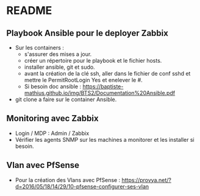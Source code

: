 # README

## Playbook Ansible pour le deployer Zabbix 

- Sur les containers : 
    - s'assurer des mises a jour. 
    - créer un répertoire pour le playbook et le fichier hosts. 
    - installer ansible, git et sudo. 
    - avant la création de la clé ssh, aller dans le fichier de conf sshd et mettre le PermitRootLogin Yes et enelever le #.
    - Si besoin doc ansible : https://baptiste-mathius.github.io/img/BTS2/Documentation%20Ansible.pdf 
- git clone a faire sur le container Ansible. 

## Monitoring avec Zabbix

- Login / MDP : Admin / Zabbix
- Vérifier les agents SNMP sur les machines a monitorer et les installer si besoin. 

## Vlan avec PfSense

- Pour la création des Vlans avec PfSense : https://provya.net/?d=2016/05/18/14/29/10-pfsense-configurer-ses-vlan 
